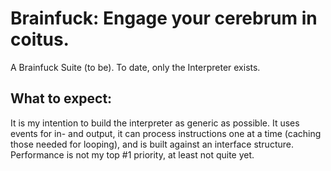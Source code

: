 Brainfuck: Engage your cerebrum in coitus.
=========

A Brainfuck Suite (to be). To date, only the Interpreter exists.

What to expect:
---------
It is my intention to build the interpreter as generic as possible. It uses events for in- and output,
it can process instructions one at a time (caching those needed for looping), and is built against an interface
structure. Performance is not my top #1 priority, at least not quite yet.

